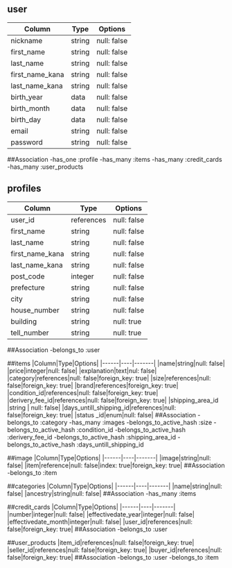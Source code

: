 
## user
|Column|Type|Options|
|------|----|-------|
|nickname |string | null: false|
|first_name |string | null: false|
|last_name |string | null: false|
|first_name_kana |string | null: false|
|last_name_kana |string | null: false|
|birth_year |data | null: false|
|birth_month |data | null: false|
|birth_day |data | null: false|
|email|string|null: false|
|password|string|null: false|
##Association
-has_one :profile
-has_many :items
-has_many :credit_cards
-has_many :user_products 


## profiles
|Column|Type|Options|
|------|----|-------|
|user_id |references|null: false |foreign_key: true|
|first_name|string|null: false|
|last_name |string|null: false|
|first_name_kana|string|null: false|
|last_name_kana|string|null: false|
|post_code|integer|null: false|
|prefecture|string|null: false|
|city|string|null: false|
|house_number|string|null: false|
|building|string|null: true|
|tell_number|string|null: true|
##Association
-belongs_to :user




##items
|Column|Type|Options|
|------|----|-------|
|name|string|null: false|
|price|integer|null: false|
|explanation|text|nul: false|
|category|references|null: false|foreign_key: true|
|size|references|null: false|foreign_key: true|
|brand|references|foreign_key: true|
|condition_id|references|null: false|foreign_key: true|
|derivery_fee_id|references|null: false|foreign_key: true|
|shipping_area_id |string | null: false|
|days_untill_shipping_id|references|null: false|foreign_key: true|
|status _id|enum|null: false|
##Association
-belongs_to :category
-has_many :images
-belongs_to_active_hash :size
-belongs_to_active_hash :condition_id
-belongs_to_active_hash :derivery_fee_id
-belongs_to_active_hash :shipping_area_id
-belongs_to_active_hash :days_untill_shipping_id

##image
|Column|Type|Options|
|------|----|-------|
|image|string|null: false|
|item|reference|null: false|index: true|foreign_key: true|
##Association
-belongs_to :item


##categories
|Column|Type|Options|
|------|----|-------|
|name|string|null: false|
|ancestry|string|null: false|
##Association
-has_many :items 

##credit_cards
|Column|Type|Options|
|------|----|-------|
|number|integer|null: false|
|effectivedate_year|integer|null: false|
|effectivedate_month|integer|null: false|
|user_id|references|null: false|foreign_key: true|
##Association
-belongs_to :user 

##user_products
|item_id|references|null: false|foreign_key: true|
|seller_id|references|null: false|foreign_key: true|
|buyer_id|references|null: false|foreign_key: true|
##Association
-belongs_to :user
-belongs_to :item